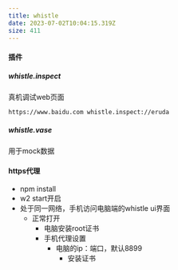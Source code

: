 ```yaml
---
title: whistle
date: 2023-07-02T10:04:15.319Z
size: 411
---
```

#### 插件

##### whistle.inspect

真机调试web页面 

```shell
https://www.baidu.com whistle.inspect://eruda
```

##### whistle.vase

用于mock数据



#### https代理

- npm install
-  w2 start开启
- 处于同一网络，手机访问电脑端的whistle ui界面
  - 正常打开
    - 电脑安装root证书
    - 手机代理设置
      - 电脑的ip：端口，默认8899
        - 安装证书

